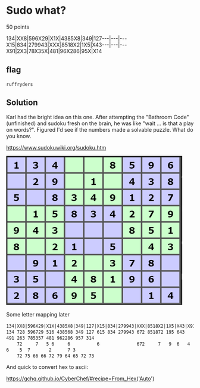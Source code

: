 # Sudo what?
50 points

134|XX8|596X29|X1X|4385X8|349|127---|---|---X15|834|279943|XXX|8518X2|1X5|X43---|---|---X91|2X3|78X35X|481|96X286|95X|X14

## flag
```shell
ruffryders
```

## Solution
Karl had the bright idea on this one. After attempting the "Bathroom Code" (unfinished) and sudoku fresh on the brain, he was like "wait ... is that a play on words?". Figured I'd see if the numbers made a solvable puzzle. What do you know.

https://www.sudokuwiki.org/sudoku.htm

![2e8689bd89bc804de5b5d40c08122bd6.png](../../_resources/73a8d33ec9fa40bebcb2efe9142ef1ea.png)

Some letter mapping later
```shell
134|XX8|596X29|X1X|4385X8|349|127|X15|834|279943|XXX|8518X2|1X5|X43|X91|2X3|78X35X|481|96X286|95X|X14
134 728 596729 516 438568 349 127 615 834 279943 672 851872 195 643 491 263 785357 481 962286 957 314
    72     7   5 6     6          6              672     7   9  6   4    6    5  7       2      7 3
	72 75 66 66 72 79 64 65 72 73
```

And quick to convert hex to ascii: 

https://gchq.github.io/CyberChef/#recipe=From_Hex('Auto')
